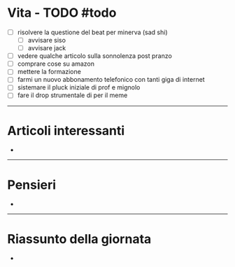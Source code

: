 # Vita - TODO #todo 
- [ ] risolvere la questione del beat per minerva (sad shi)
    - [ ] avvisare siso
    - [ ] avvisare jack
- [ ] vedere qualche articolo sulla sonnolenza post pranzo
- [ ] comprare cose su amazon
- [ ] mettere la formazione
- [ ] farmi un nuovo abbonamento telefonico con tanti giga di internet
- [ ] sistemare il pluck iniziale di prof e mignolo
- [ ] fare il drop strumentale di per il meme

---

# Articoli interessanti
- 

---

# Pensieri
- 

---

# Riassunto della giornata
- 